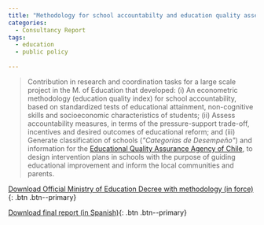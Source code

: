 ```yaml
---
title: "Methodology for school accountabilty and education quality assessment in inequality contexts in Chile"
categories:
  - Consultancy Report
tags:
  - education 
  - public policy
  
---
```

> Contribution in research and coordination tasks for a large scale project in the M. of Education that developed: (i) An econometric methodology (education quality index) for school accountability, based on standardized tests of educational attainment, non-cognitive skills and socioeconomic characteristics of students; (ii) Assess accountability measures, in terms of the pressure-support trade-off, incentives and desired outcomes of educational reform; and (iii) Generate classification of schools (*"Categorias de Desempeño"*) and information for the [Educational Quality Assurance Agency of Chile](https://www.agenciaeducacion.cl), to design intervention plans in schools with the purpose of guiding educational improvement and inform the local communities and parents.

[Download Official Ministry of Education Decree with methodology (in force)](https://bcn.cl/3egtr){: .btn .btn--primary}

[Download final report (in Spanish)](https://alvaroeh.github.io/assets/20130712_Informe_Ordenacion.pdf){: .btn .btn--primary}
